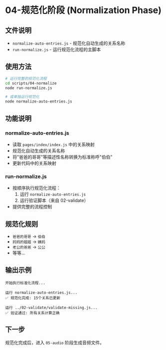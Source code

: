 # 04-规范化阶段 (Normalization Phase)

## 文件说明

- `normalize-auto-entries.js` - 规范化自动生成的关系名称
- `run-normalize.js` - 运行规范化流程的主脚本

## 使用方法

```bash
# 运行完整的规范化流程
cd scripts/04-normalize
node run-normalize.js

# 或单独运行规范化
node normalize-auto-entries.js
```

## 功能说明

### normalize-auto-entries.js

- 读取 `pages/index/index.js` 中的关系映射
- 规范化自动生成的关系名称
- 将"爸爸的哥哥"等描述性名称转换为标准称呼"伯伯"
- 更新代码中的关系映射

### run-normalize.js

- 按顺序执行规范化流程：
  1. 运行 `normalize-auto-entries.js`
  2. 运行验证脚本（来自 02-validate）
- 提供完整的流程控制

## 规范化规则

- `爸爸的哥哥` → `伯伯`
- `妈妈的姐姐` → `姨妈`
- `老公的爸爸` → `公公`
- 等等...

## 输出示例

```
开始执行标准化流程...

运行 normalize-auto-entries.js...
✅ 规范化完成: 15个关系已更新

运行 ../02-validate/validate-missing.js...
✅ 验证通过: 所有关系计算正确
```

## 下一步

规范化完成后，进入 `05-audio` 阶段生成音频文件。
